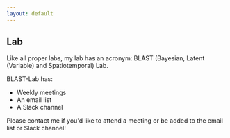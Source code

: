 ```yaml
---
layout: default
---
```


Lab
-------

Like all proper labs, my lab has an acronym: BLAST (Bayesian, Latent (Variable) and Spatiotemporal) Lab.

BLAST-Lab has:
  - Weekly meetings 
  - An email list
  - A Slack channel
  
Please contact me if you'd like to attend a meeting or be added to the email list or Slack channel!

